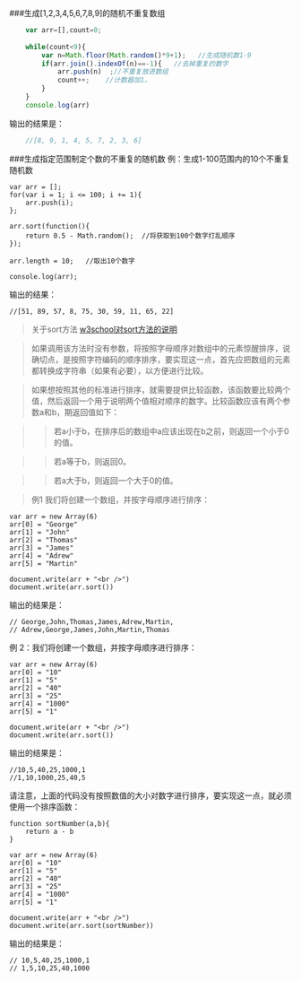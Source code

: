 ###生成[1,2,3,4,5,6,7,8,9]的随机不重复数组
```js
	var arr=[],count=0;
	
	while(count<9){
	    var n=Math.floor(Math.random()*9+1);   //生成随机数1-9
	    if(arr.join().indexOf(n)==-1){   //去掉重复的数字
	        arr.push(n)  ;//不重复放进数组
	        count++;    //计数器加1，
	    }
	}
	console.log(arr)
```	
输出的结果是：
```js
    //[8, 9, 1, 4, 5, 7, 2, 3, 6]
```
###生成指定范围制定个数的不重复的随机数
例：生成1-100范围内的10个不重复随机数


	var arr = [];
    for(var i = 1; i <= 100; i += 1){
        arr.push(i);
    };

    arr.sort(function(){
        return 0.5 - Math.random();  //将获取到100个数字打乱顺序
    });

    arr.length = 10;   //取出10个数字

    console.log(arr);

输出的结果：

    //[51, 89, 57, 8, 75, 30, 59, 11, 65, 22]

> 关于sort方法 [w3school对sort方法的说明](http://www.w3school.com.cn/jsref/jsref_sort.asp)

>如果调用该方法时没有参数，将按照字母顺序对数组中的元素惊醒排序，说确切点，是按照字符编码的顺序排序，要实现这一点，首先应把数组的元素都转换成字符串（如果有必要），以方便进行比较。

>如果想按照其他的标准进行排序，就需要提供比较函数，该函数要比较两个值，然后返回一个用于说明两个值相对顺序的数字。比较函数应该有两个参数a和b，期返回值如下：

>>若a小于b，在排序后的数组中a应该出现在b之前，则返回一个小于0的值。

>>若a等于b，则返回0。

>>若a大于b，则返回一个大于0的值。

>例1 我们将创建一个数组，并按字母顺序进行排序：

	var arr = new Array(6)
    arr[0] = "George"
    arr[1] = "John"
    arr[2] = "Thomas"
    arr[3] = "James"
    arr[4] = "Adrew"
    arr[5] = "Martin"

    document.write(arr + "<br />")
    document.write(arr.sort())

输出的结果是：

	// George,John,Thomas,James,Adrew,Martin,
    // Adrew,George,James,John,Martin,Thomas

例 2：我们将创建一个数组，并按字母顺序进行排序：

	var arr = new Array(6)
    arr[0] = "10"
    arr[1] = "5"
    arr[2] = "40"
    arr[3] = "25"
    arr[4] = "1000"
    arr[5] = "1"

    document.write(arr + "<br />")
    document.write(arr.sort())

输出的结果是：

	//10,5,40,25,1000,1
	//1,10,1000,25,40,5

请注意，上面的代码没有按照数值的大小对数字进行排序，要实现这一点，就必须使用一个排序函数：

	function sortNumber(a,b){
		return a - b
 	}

    var arr = new Array(6)
    arr[0] = "10"
    arr[1] = "5"
    arr[2] = "40"
    arr[3] = "25"
    arr[4] = "1000"
    arr[5] = "1"

    document.write(arr + "<br />")
    document.write(arr.sort(sortNumber))

输出的结果是：

	// 10,5,40,25,1000,1
    // 1,5,10,25,40,1000
